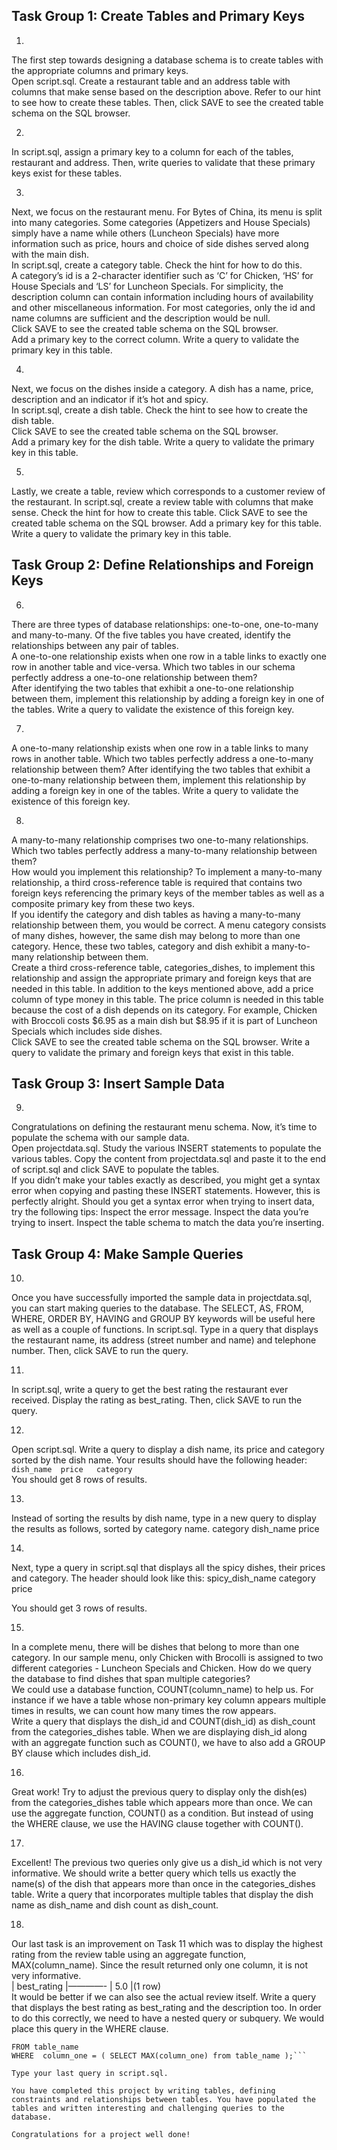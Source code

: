 ## Task Group 1: Create Tables and Primary Keys  

1.

The first step towards designing a database schema is to create tables with the appropriate columns and primary keys.  
Open script.sql. Create a restaurant table and an address table with columns that make sense based on the description above. Refer to our hint to see how to create these tables. Then, click SAVE to see the created table schema on the SQL browser. 

2.

In script.sql, assign a primary key to a column for each of the tables, restaurant and address. Then, write queries to validate that these primary keys exist for these tables.

3.

Next, we focus on the restaurant menu. For Bytes of China, its menu is split into many categories. Some categories (Appetizers and House Specials) simply have a name while others (Luncheon Specials) have more information such as price, hours and choice of side dishes served along with the main dish.  
In script.sql, create a category table. Check the hint for how to do this.  
A category’s id is a 2-character identifier such as ‘C’ for Chicken, ‘HS’ for House Specials and ‘LS’ for Luncheon Specials. For simplicity, the description column can contain information including hours of availability and other miscellaneous information. For most categories, only the id and name columns are sufficient and the description would be null.  
Click SAVE to see the created table schema on the SQL browser.  
Add a primary key to the correct column. Write a query to validate the primary key in this table.

4.

Next, we focus on the dishes inside a category. A dish has a name, price, description and an indicator if it’s hot and spicy.  
In script.sql, create a dish table. Check the hint to see how to create the dish table.  
Click SAVE to see the created table schema on the SQL browser.  
Add a primary key for the dish table. Write a query to validate the primary key in this table.

5.

Lastly, we create a table, review which corresponds to a customer review of the restaurant.
In script.sql, create a review table with columns that make sense. Check the hint for how to create this table.
Click SAVE to see the created table schema on the SQL browser. Add a primary key for this table. Write a query to validate the primary key in this table.

## Task Group 2: Define Relationships and Foreign Keys

6.

There are three types of database relationships: one-to-one, one-to-many and many-to-many. Of the five tables you have created, identify the relationships between any pair of tables.  
A one-to-one relationship exists when one row in a table links to exactly one row in another table and vice-versa. Which two tables in our schema perfectly address a one-to-one relationship between them?  
After identifying the two tables that exhibit a one-to-one relationship between them, implement this relationship by adding a foreign key in one of the tables. Write a query to validate the existence of this foreign key.

7.

A one-to-many relationship exists when one row in a table links to many rows in another table. Which two tables perfectly address a one-to-many relationship between them? After identifying the two tables that exhibit a one-to-many relationship between them, implement this relationship by adding a foreign key in one of the tables. Write a query to validate the existence of this foreign key.  

8.

A many-to-many relationship comprises two one-to-many relationships. Which two tables perfectly address a many-to-many relationship between them?  
How would you implement this relationship? To implement a many-to-many relationship, a third cross-reference table is required that contains two foreign keys referencing the primary keys of the member tables as well as a composite primary key from these two keys.  
If you identify the category and dish tables as having a many-to-many relationship between them, you would be correct. A menu category consists of many dishes, however, the same dish may belong to more than one category. Hence, these two tables, category and dish exhibit a many-to-many relationship between them.  
Create a third cross-reference table, categories_dishes, to implement this relationship and assign the appropriate primary and foreign keys that are needed in this table. In addition to the keys mentioned above, add a price column of type money in this table. The price column is needed in this table because the cost of a dish depends on its category. For example, Chicken with Broccoli costs $6.95 as a main dish but $8.95 if it is part of Luncheon Specials which includes side dishes.  
Click SAVE to see the created table schema on the SQL browser. Write a query to validate the primary and foreign keys that exist in this table.

## Task Group 3: Insert Sample Data

9.

Congratulations on defining the restaurant menu schema. Now, it’s time to populate the schema with our sample data.  
Open projectdata.sql. Study the various INSERT statements to populate the various tables. Copy the content from projectdata.sql and paste it to the end of script.sql and click SAVE to populate the tables.  
If you didn’t make your tables exactly as described, you might get a syntax error when copying and pasting these INSERT statements. However, this is perfectly alright. Should you get a syntax error when trying to insert data, try the following tips:
    Inspect the error message.
    Inspect the data you’re trying to insert.
    Inspect the table schema to match the data you’re inserting.

## Task Group 4: Make Sample Queries

10.

Once you have successfully imported the sample data in projectdata.sql, you can start making queries to the database. The SELECT, AS, FROM, WHERE, ORDER BY, HAVING and GROUP BY keywords will be useful here as well as a couple of functions. In script.sql. Type in a query that displays the restaurant name, its address (street number and name) and telephone number. Then, click SAVE to run the query.

11.

In script.sql, write a query to get the best rating the restaurant ever received. Display the rating as best_rating. Then, click SAVE to run the query.

12.

Open script.sql. Write a query to display a dish name, its price and category sorted by the dish name. Your results should have the following header: 
`dish_name 	price 	category`  
You should get 8 rows of results.  

13.

Instead of sorting the results by dish name, type in a new query to display the results as follows, sorted by category name.
category 	dish_name 	price

14.

Next, type a query in script.sql that displays all the spicy dishes, their prices and category. The header should look like this:
spicy_dish_name 	category 	price

You should get 3 rows of results.

15.

In a complete menu, there will be dishes that belong to more than one category. In our sample menu, only Chicken with Brocolli is assigned to two different categories - Luncheon Specials and Chicken. How do we query the database to find dishes that span multiple categories?  
We could use a database function, COUNT(column_name) to help us. For instance if we have a table whose non-primary key column appears multiple times in results, we can count how many times the row appears.  
Write a query that displays the dish_id and COUNT(dish_id) as dish_count from the categories_dishes table. When we are displaying dish_id along with an aggregate function such as COUNT(), we have to also add a GROUP BY clause which includes dish_id.

16.

Great work! Try to adjust the previous query to display only the dish(es) from the categories_dishes table which appears more than once. We can use the aggregate function, COUNT() as a condition. But instead of using the WHERE clause, we use the HAVING clause together with COUNT().

17.

Excellent! The previous two queries only give us a dish_id which is not very informative. We should write a better query which tells us exactly the name(s) of the dish that appears more than once in the categories_dishes table. Write a query that incorporates multiple tables that display the dish name as dish_name and dish count as dish_count.

18.

Our last task is an improvement on Task 11 which was to display the highest rating from the review table using an aggregate function, MAX(column_name). Since the result returned only one column, it is not very informative.  
| best_rating |————- | 5.0 |(1 row)  
It would be better if we can also see the actual review itself. Write a query that displays the best rating as best_rating and the description too. In order to do this correctly, we need to have a nested query or subquery. We would place this query in the WHERE clause.  
```SELECT column_one, column_two
FROM table_name
WHERE  column_one = ( SELECT MAX(column_one) from table_name );```

Type your last query in script.sql.

You have completed this project by writing tables, defining constraints and relationships between tables. You have populated the tables and written interesting and challenging queries to the database.

Congratulations for a project well done!
